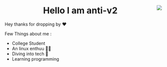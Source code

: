 <div>
<img align="right" src="https://media1.tenor.com/m/cpFUkEptBcUAAAAC/namaste-gifkaro.gif">
  <h1 align="center"> Hello I am anti-v2</a></h1>
Hey thanks for dropping by ♥️


Few Things about me :
 <ul>
   <li>College Student </li>
   <li> An linux enthuu 🧑‍💻</li>
  <li> Diving into tech 🤖 </li>
  <li>  Learning programming  </li>
   <div>
